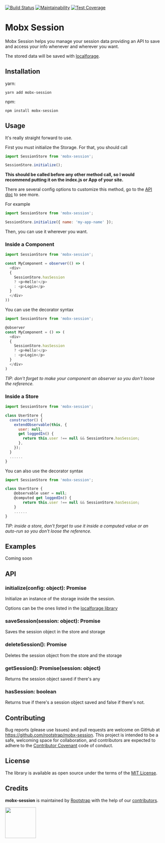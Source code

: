 [![Build Status](https://travis-ci.com/rootstrap/mobx-session.svg?branch=master)](https://travis-ci.com/rootstrap/mobx-session)
[![Maintainability](https://api.codeclimate.com/v1/badges/7779ab5005e559a3104a/maintainability)](https://codeclimate.com/github/rootstrap/mobx-session/maintainability)
[![Test Coverage](https://api.codeclimate.com/v1/badges/7779ab5005e559a3104a/test_coverage)](https://codeclimate.com/github/rootstrap/mobx-session/test_coverage)

# Mobx Session

Mobx Session helps you manage your session data providing an API to save and access your info whenever and wherever you want.

The stored data will be saved with [localforage](https://github.com/localForage/localForage).

## Installation
yarn:

`yarn add mobx-session`

npm:

`npm install mobx-session`

## Usage

It's really straight forward to use.

First you must initialize the Storage. For that, you should call

```javascript
import SessionStore from 'mobx-session';

SessionStore.initialize();
```

**This should be called before any other method call, so I would recommend putting it on the index.js or App of your site.**

There are several config options to customize this method, go to the [API doc](https://github.com/rootstrap/mobx-session#initializeconfig-object-promise) to see more.

For example

```javascript
import SessionStore from 'mobx-session';

SessionStore.initialize({ name: 'my-app-name' });
```

Then, you can use it wherever you want.

### Inside a Component

```javascript
import SessionStore from 'mobx-session';

const MyComponent = observer(() => (
  <div>
  {
    SessionStore.hasSession
    ? <p>Hello!</p>
    : <p>Login</p>
  }
  </div>
))
```

You can use the decorator syntax

```javascript
import SessionStore from 'mobx-session';

@observer
const MyComponent = () => (
  <div>
  {
    SessionStore.hasSession
    ? <p>Hello!</p>
    : <p>Login</p>
  }
  </div>
)
```

*TIP: don't forget to make your component an observer so you don't loose the reference.*

### Inside a Store

```javascript
import SessionStore from 'mobx-session';

class UserStore {
  constructor() {
    extendObservable(this, {
      user: null,
      get loggedIn() {
        return this.user !== null && SessionStore.hasSession;
      },
    });
  }
  ......
}
```

You can also use the decorator syntax

```javascript
import SessionStore from 'mobx-session';

class UserStore {
    @observable user = null;
    @computed get loggedIn() {
        return this.user !== null && SessionStore.hasSession;
    }
    ......
}
```

*TIP: inside a store, don't forget to use it inside a computed value or an auto-run so you don't loose the reference.*

## Examples

Coming soon

## API

### initialize(config: object): Promise

Initialize an instance of the storage inside the session.

Options can be the ones listed in the [localforage library](https://github.com/localForage/localForage#configuration)

### saveSession(session: object): Promise

Saves the session object in the store and storage

### deleteSession(): Promise

Deletes the session object from the store and the storage

### getSession(): Promise(session: object)

Returns the session object saved if there's any

### hasSession: boolean

Returns true if there's a session object saved and false if there's not.

## Contributing
Bug reports (please use Issues) and pull requests are welcome on GitHub at https://github.com/rootstrap/mobx-session. This project is intended to be a safe, welcoming space for collaboration, and contributors are expected to adhere to the [Contributor Covenant](http://contributor-covenant.org) code of conduct.

## License
The library is available as open source under the terms of the [MIT License](https://opensource.org/licenses/MIT).

## Credits
**mobx-session** is maintained by [Rootstrap](http://www.rootstrap.com) with the help of our [contributors](https://github.com/rootstrap/mobx-session/contributors).

[<img src="https://s3-us-west-1.amazonaws.com/rootstrap.com/img/rs.png" width="100"/>](http://www.rootstrap.com)

